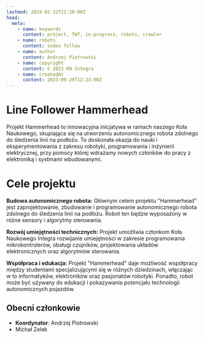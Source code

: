 ```yaml
---
lastmod: 2024-02-22T21:20:00Z
head:
  meta:
    - name: keywords
      content: project, TWT, in-progress, robots, crawler
    - name: robots
      content: index follow
    - name: author
      content: Andrzej Piotrowski
    - name: copyright
      content: © 2023 KN Integra
    - name: createdAt
      content: 2023-09-20T12:23:00Z
---
```


# Line Follower Hammerhead

<p style = "text-align: justify">

Projekt Hammerhead to innowacyjna inicjatywa w ramach naszego Koła Naukowego, skupiająca się na utworzeniu autonomicznego robota zdolnego do śledzenia linii na podłożu. To doskonała okazja do nauki i eksperymentowania z zakresu robotyki, programowania i inżynierii elektrycznej, przy pomocy której wdrażamy nowych członków do pracy z elektroniką i systmami wbudowanymi.

# Cele projektu

**Budowa autonomicznego robota:** Głównym celem projektu "Hammerhead" jest zaprojektowanie, zbudowanie i programowanie autonomicznego robota zdolnego do śledzenia linii na podłożu. Robot ten będzie wyposażony w różne sensory i algorytmy sterowania.

**Rozwój umiejętności technicznych:** Projekt umożliwia członkom Koła Naukowego Integra rozwijanie umiejętności w zakresie programowania mikrokontrolerów, obsługi czujników, projektowania układów elektronicznych oraz algorytmów sterowania.

**Współpraca i edukacja:** Projekt "Hammerhead" daje możliwość współpracy między studentami specjalizującymi się w różnych dziedzinach, włączając w to informatyków, elektroników oraz pasjonatów robotyki. Ponadto, robot może być używany do edukacji i pokazywania potencjału technologii autonomicznych pojazdów.
</p>

## Obecni członkowie

- **Koordynator**: Andrzej Piotrowski
- Michał Zelek
